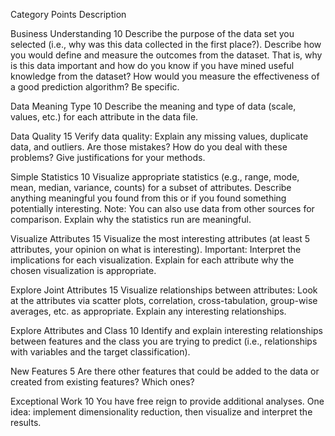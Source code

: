 

Category Points Description

Business Understanding 10
Describe the purpose of the data set you selected (i.e., why was this data collected in the first place?). Describe how you would define and measure the outcomes from the dataset. That is, why is this data important and how do you know if you have mined useful knowledge from the dataset? How would you measure the effectiveness of a good prediction algorithm? Be specific.


Data Meaning Type 10
Describe the meaning and type of data (scale, values, etc.) for each attribute in the data file.


Data Quality 15
Verify data quality: Explain any missing values, duplicate data, and outliers. Are those mistakes? How do you deal with these problems? Give justifications for your methods.


Simple Statistics 10
Visualize appropriate statistics (e.g., range, mode, mean, median, variance, counts) for a subset of attributes. Describe anything meaningful you found from this or if you found something potentially interesting. Note: You can also use data from other sources for comparison. Explain why the statistics run are meaningful. 


Visualize Attributes 15
Visualize the most interesting attributes (at least 5 attributes, your opinion on what is interesting). Important: Interpret the implications for each visualization. Explain for each attribute why the chosen visualization is appropriate.


Explore Joint Attributes 15
Visualize relationships between attributes: Look at the attributes via scatter plots, correlation, cross-tabulation, group-wise averages, etc. as appropriate. Explain any interesting relationships.


Explore Attributes and Class 10
Identify and explain interesting relationships between features and the class you are trying to predict (i.e., relationships with variables and the target classification).


New Features 5
Are there other features that could be added to the data or created from existing features? Which ones?


Exceptional Work 10
You have free reign to provide additional analyses. One idea: implement dimensionality reduction, then visualize and interpret the results.


